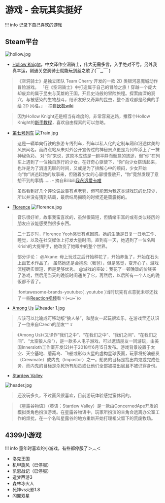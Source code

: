 # 游戏 - 会玩其实挺好
!!! info 
    记录下自己喜欢的游戏

## Steam平台
![hollow.jpg](https://s2.loli.net/2024/04/09/qF1ELfsdpTcJjyl.jpg)
+ [Hollow Knight](https://store.steampowered.com/app/367520/Hollow_Knight/)，中文译作空洞骑士，伟大无需多言，入手绝对不亏。另外我真幸运，刚通关空洞骑士就能玩到丝之歌了(￣_,￣ )
>《空洞骑士》是独立团队 Team Cherry 开发的一款 2D 类银河恶魔城动作冒险游戏。
「在《空洞骑士》中打造属于自己的冒险之旅！穿越一个庞大却废弃的属于昆虫与英雄的王国，开启史诗般的冒险旅程。探索幽深的洞穴，与被感染的生物战斗，结识友好又奇异的昆虫，整个游戏都是经典的手绘 2D 风格。」- 摘自[灰机wiki](https://hkss.huijiwiki.com/wiki/%E9%A6%96%E9%A1%B5)


>因为Hollow Knight还是相当有难度的，非常容易迷路，推荐个Hollow Knight的[新手教程](https://www.bilibili.com/video/BV1as411T7tR/)，喜欢自由探索的可以忽略。

+ [第七号列车](https://store.steampowered.com/app/1708870/__Train_No_7/)
![Train.jpg](https://s2.loli.net/2024/04/09/Pq4QM9V6s1DRbHv.jpg)
>这是一辆单向行驶的旅游专线列车，列车以私人化的定制车厢和沿途优美的风景闻名，而终点站从未对外公开宣传过的神秘景点更是为列车添上了一抹神秘色彩。
对“你”来说，这原本应该是一趟平静而惬意的旅途，但“你”在列车上遇到了一位独自旅行的少女。在好奇心驱使下，“你”向少女搭话起来，也许是为了消遣无聊的时间，又或是为了排解心中的烦闷，少女开始向“你”讲述起她的故事来，但随着少女的心扉慢慢敞开，“你”竟然发现了意想不到的事情…… - 摘自Bilibili[我永远爱卡唯](https://www.bilibili.com/read/cv12804632/)

>虽然看到好几个评论说故事有点老套，但可能因为我这类游戏玩的比较少，所以并没有猜到结局，最后结局揭晓的时候还是蛮震撼的。

+ [Florence](https://store.steampowered.com/app/1102130/Florence/)
![Florence.jpg](https://s2.loli.net/2024/04/09/9zmx6lRXeQ35Fvq.jpg)

>音乐很好听，故事我蛮喜欢的，虽然很简短，但情绪丰富的或有类似经历的朋友应该能感受到很多东西。

>二十五岁时，Florence Yeoh感觉有点困惑。她的生活是日复一日地工作、睡觉，以及在社交媒体上打发大量时间。直到有一天，她遇到了一位名叫Krish的大提琴手，他改变了她眼中的整个世界。

>部分评论：
@Akane: 母上玩过之后开始种花了，开始养鱼了，开始在石头上画艺术作品了。
虽然她还是会抱怨（我爸），但是感觉，变开心了。游戏流程确实很短，但是足够优秀。
@游戏的空破：我花了一顿晚饭的价钱买了游戏，然后用当天的晚饭时间通关了它，再然后，以后所有一个人吃的晚饭都不香了。


>:fontawesome-brands-youtube:{ .youtube }当时玩完有点意犹未尽还找了一些[Reaction视频](https://www.youtube.com/watch?v=g9kRgZapEvA)看ヾ(•ω•`)o

+ [Among Us](https://store.steampowered.com/app/945360/Among_Us/)
![header _1_.jpg](https://s2.loli.net/2024/04/09/1KUdO7e6akL5Sbj.jpg)

>应该可以比喻成可移动版“狼人杀”，和朋友一起玩很欢乐，在游戏里还认识了一位来自Czech的朋友^^ゞ

>《Among Us》（又译作“我们之中”、“在我们之中”、“我们之间”、“在我们之间”、“太空狼人杀”），是一款多人电子游戏，可以邀请朋友一同游玩，由美国Innersloth工作室开发[2]并于2018年6月15日发布。游戏背景设置于太空、天空基地、蘑菇岛、飞船或形似火星的虚构星球表面，玩家将扮演船员（Crewmate）或内鬼（Impostor）之一。船员的目标是找出内鬼或完成任务，而内鬼的目标是杀死所有船员或让他们全部被投出局且不被识穿身份。

+ [Stardew Valley](https://store.steampowered.com/app/413150/Stardew_Valley/)

![header.jpg](https://s2.loli.net/2024/04/09/qfpZFkv2wOPtiAs.jpg)

>还没玩多久，不过画风很喜欢，目前游玩体验感觉蛮休闲的。

>《星露谷物语》（英语：Stardew Valley）是一款由ConcernedApe开发的模拟类角色扮演游戏。在星露谷物语中，玩家所扮演的主角会远离办公室工作的烦扰，在一个名叫星露谷的地方重新开始打理祖父留下的荒废牧场。

## 4399小游戏
!!! info 
    童年时喜欢的小游戏，有些都停服了＞︿＜
+ 洛克王国
+ 机甲旋风（已停服）
+ 凯恩战记（已停服）
+ 造梦西游3
+ 森林冰火人
+ 死神vs火影1.8
+ 闪翼双星